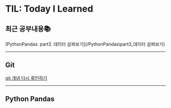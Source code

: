 # TIL: Today I Learned

## 최근 공부내용📚

[PythonPandas: part3. 데이터 살펴보기](/PythonPandas\part3_데이터 살펴보기)





---



## Git
[git 개념 다시 확인하기](/Git)





---



## Python Pandas









